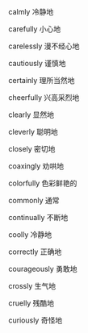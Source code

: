 calmly 冷静地

carefully 小心地

carelessly 漫不经心地

cautiously 谨慎地

certainly 理所当然地

cheerfully 兴高采烈地

clearly 显然地

cleverly 聪明地

closely 密切地

coaxingly 劝哄地

colorfully 色彩鲜艳的

commonly 通常

continually 不断地

coolly 冷静地

correctly 正确地

courageously 勇敢地

crossly 生气地

cruelly 残酷地

curiously 奇怪地